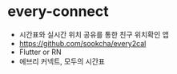 # every-connect
 - 시간표와 실시간 위치 공유를 통한 친구 위치확인 앱
 - https://github.com/sookcha/every2cal
 - Flutter or RN
 - 에브리 커넥트, 모두의 시간표
